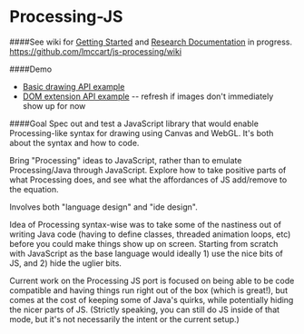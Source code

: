 Processing-JS
=============

####See wiki for [Getting Started](https://github.com/lmccart/processing-js/wiki/Getting-Started) and [Research Documentation](https://github.com/lmccart/processing-js/wiki/Research-Documentation) in progress. <https://github.com/lmccart/js-processing/wiki>

####Demo
+ [Basic drawing API example](http://htmlpreview.github.io/?https://github.com/lmccart/processing-js/blob/master/experiments/testlib_alpha/index.html)
+ [DOM extension API example](http://htmlpreview.github.io/?https://github.com/lmccart/processing-js/blob/master/experiments/testlib/index2.html) -- refresh if images don't immediately show up for now


####Goal
Spec out and test a JavaScript library that would enable Processing-like syntax for drawing using Canvas and WebGL. It's both about the syntax and how to code.


Bring "Processing" ideas to JavaScript, rather than to emulate Processing/Java through JavaScript. Explore how to take positive parts of what Processing does, and see what the affordances of JS add/remove to the equation.


Involves both "language design" and "ide design".


Idea of Processing syntax-wise was to take some of the nastiness out of writing Java code (having to define classes, threaded animation loops, etc) before you could make things show up on screen. Starting from scratch with JavaScript as the base language would ideally 1) use the nice bits of JS, and 2) hide the uglier bits.


Current work on the Processing JS port is focused on being able to be code compatible and having things run right out of the box (which is great!), but comes at the cost of keeping some of Java's quirks, while potentially hiding the nicer parts of JS. (Strictly speaking, you can still do JS inside of that mode, but it's not necessarily the intent or the current setup.)

